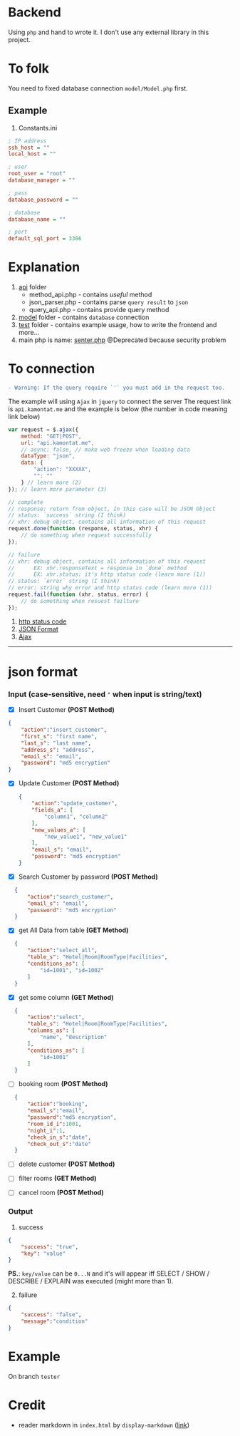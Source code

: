 # Backend
Using `php` and hand to wrote it. I don't use any external library in this project. 

# To folk
You need to fixed database connection `model/Model.php` first.

## Example 
1. Constants.ini
```ini
; IP address
ssh_host = ""
local_host = ""

; user
root_user = "root"
database_manager = ""

; pass
database_password = ""

; database
database_name = ""

; port
default_sql_port = 3306

```

# Explanation
1. [api](api) folder
    - method_api.php - contains *useful* method
    - json_parser.php - contains parse `query result` to `json`
    - query_api.php - contains provide query method
2. [model](model) folder - contains `database` connection
3. [test](test) folder - contains example usage, how to write the frontend and more...
4. main php is name: [senter.php](index.php) @Deprecated because security problem

# To connection

```diff
- Warning: If the query require `'` you must add in the request too.
```
The example will using `Ajax` in `jquery` to connect the server
The request link is `api.kamontat.me` and the example is below (the number in code meaning link below)

```javascript
var request = $.ajax({
    method: "GET|POST",
    url: "api.kamontat.me",
    // async: false, // make web freeze when loading data
    dataType: "json",
    data: {
        "action": "XXXXX", 
        "": ""
    } // learn more (2)
}); // learn more parameter (3)

// complete
// response: return from object, In this case will be JSON Object
// status: `success` string (I think)
// xhr: debug object, contains all information of this request
request.done(function (response, status, xhr) {
    // do something when request successfully
});

// failure
// xhr: debug object, contains all information of this request
//      EX: xhr.responseText = response in `done` method
//      EX: xhr.status: it's http status code (learn more (1))
// status: `error` string (I think)
// error: string why error and http status code (learn more (1))
request.fail(function (xhr, status, error) {
    // do something when resuest failture
});
```

1. [http status code](https://en.wikipedia.org/wiki/List_of_HTTP_status_codes)
2. [JSON Format](#json-format)
3. [Ajax](http://api.jquery.com/jquery.ajax/)


------

# json format

### Input (case-sensitive, need `'` when input is string/text)
- [X] Insert Customer **(POST Method)**
 ```json
 {
     "action":"insert_customer",
     "first_s": "first name",
     "last_s": "last name",
     "address_s": "address",
     "email_s": "email",
     "password": "md5 encryption"
 }
 ```
 
- [X] Update Customer **(POST Method)**
  ```json
  {
      "action":"update_customer",
      "fields_a": [
          "column1", "column2"
      ],
      "new_values_a": [
          "new_value1", "new_value1"
      ],
      "email_s": "email",
      "password": "md5 encryption"
  }
  ```
  
- [X] Search Customer by password **(POST Method)**
```json
  {
      "action":"search_customer",
      "email_s": "email",
      "password": "md5 encryption"
  }
```

- [X] get All Data from table **(GET Method)**
```json
  {
      "action":"select_all",
      "table_s": "Hotel|Room|RoomType|Facilities",
      "conditions_as": [
          "id=1001", "id=1002"
      ]
  }
```

- [X] get some column **(GET Method)**
```json
  {
      "action":"select",
      "table_s": "Hotel|Room|RoomType|Facilities",
      "columns_as": [
          "name", "description"
      ],
      "conditions_as": [
          "id=1001"
      ]
  }
```

- [ ] booking room **(POST Method)**
```json
  {
      "action":"booking",
      "email_s":"email",
      "password":"md5 encryption",
      "room_id_i":1001,
      "night_i":1,
      "check_in_s":"date",
      "check_out_s":"date"
  }
```

- [ ] delete customer **(POST Method)**

- [ ] filter rooms **(GET Method)**

- [ ] cancel room **(POST Method)**


### Output
1. success
```json
{
    "success": "true", 
    "key": "value"
}
```
**PS.**: `key/value` can be `0...N` and it's will appear iff SELECT / SHOW / DESCRIBE / EXPLAIN was executed (might more than 1).

2. failure
```json
{
    "success": "false", 
    "message":"condition"
}
```


# Example
On branch `tester`

# Credit
- reader markdown in `index.html` by `display-markdown` ([link](https://github.com/sawmac/display-markdown))
